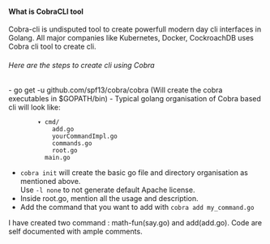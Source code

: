 <h4>What is CobraCLI tool</h4>  
Cobra-cli is undisputed tool to create powerfull modern day cli interfaces in Golang.     
All major companies like Kubernetes, Docker, CockroachDB uses Cobra cli tool to create cli.

<h6>Here are the steps to create cli using Cobra</h6>  
- go get -u github.com/spf13/cobra/cobra (Will create the cobra executables in $GOPATH/bin)
- Typical golang organisation of Cobra based cli will look like:
  
  ```    ▾ cliName/
          ▾ cmd/
              add.go
              yourCommandImpl.go
              commands.go
              root.go
            main.go
  ```
- `cobra init` will create the basic go file and directory organisation as mentioned above.    
    Use `-l none` to not generate default Apache license.
- Inside root.go, mention all the usage and description.
- Add the command that you want to add with `cobra add my_command.go`

I have created two command : math-fun(say.go) and add(add.go). Code are self documented with ample comments.  